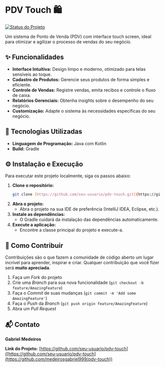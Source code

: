 # PDV Touch 🛍️

[![Status do Projeto](https://img.shields.io/badge/status-em%20desenvolvimento-yellowgreen.svg)](https://shields.io/)

Um sistema de Ponto de Venda (PDV) com interface touch screen, ideal para otimizar e agilizar o processo de vendas do seu negócio.

## ✨ Funcionalidades

* **Interface Intuitiva:** Design limpo e moderno, otimizado para telas sensíveis ao toque.
* **Cadastro de Produtos:** Gerencie seus produtos de forma simples e eficiente.
* **Controle de Vendas:** Registre vendas, emita recibos e controle o fluxo de caixa.
* **Relatórios Gerenciais:** Obtenha insights sobre o desempenho do seu negócio.
* **Customização:** Adapte o sistema às necessidades específicas do seu negócio.

## 🚀 Tecnologias Utilizadas

* **Linguagem de Programação:** Java com Kotlin
* **Build:** Gradle

## ⚙️ Instalação e Execução

Para executar este projeto localmente, siga os passos abaixo:

1.  **Clone o repositório:**
    ```bash
    git clone [https://github.com/seu-usuario/pdv-touch.git](https://github.com/seu-usuario/pdv-touch.git)
    ```
2.  **Abra o projeto:**
    * Abra o projeto na sua IDE de preferência (IntelliJ IDEA, Eclipse, etc.).
3.  **Instale as dependências:**
    * O Gradle cuidará da instalação das dependências automaticamente.
4.  **Execute a aplicação:**
    * Encontre a classe principal do projeto e execute-a.

## 🤝 Como Contribuir

Contribuições são o que fazem a comunidade de código aberto um lugar incrível para aprender, inspirar e criar. Qualquer contribuição que você fizer será **muito apreciada**.

1.  Faça um *Fork* do projeto
2.  Crie uma *Branch* para sua nova funcionalidade (`git checkout -b feature/AmazingFeature`)
3.  Faça o *Commit* de suas mudanças (`git commit -m 'Add some AmazingFeature'`)
4.  Faça o *Push* da *Branch* (`git push origin feature/AmazingFeature`)
5.  Abra um *Pull Request*

## 📬 Contato

**Gabriel Medeiros** 

**Link do Projeto:** [https://github.com/seu-usuario/pdv-touch]([https://github.com/seu-usuario/pdv-touch](https://github.com/medeirosgabriel999/pdv-touch))
